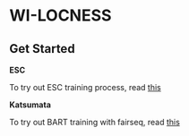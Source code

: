 # WI-LOCNESS

## Get Started

**ESC**

To try out ESC training process, read [this](./esc/README.md)

**Katsumata**

To try out BART training with fairseq, read [this](./katsumata/README.md)
